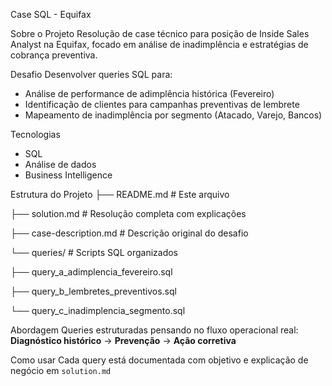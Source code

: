 Case SQL - Equifax

Sobre o Projeto
Resolução de case técnico para posição de Inside Sales Analyst na Equifax, focado em análise de inadimplência e estratégias de cobrança preventiva.

Desafio
Desenvolver queries SQL para:
- Análise de performance de adimplência histórica (Fevereiro)
- Identificação de clientes para campanhas preventivas de lembrete
- Mapeamento de inadimplência por segmento (Atacado, Varejo, Bancos)

Tecnologias
- SQL
- Análise de dados
- Business Intelligence

Estrutura do Projeto
├── README.md                           # Este arquivo

├── solution.md                         # Resolução completa com explicações

├── case-description.md                 # Descrição original do desafio

└── queries/                           # Scripts SQL organizados

├── query_a_adimplencia_fevereiro.sql

├── query_b_lembretes_preventivos.sql

└── query_c_inadimplencia_segmento.sql

Abordagem
Queries estruturadas pensando no fluxo operacional real:
**Diagnóstico histórico** → **Prevenção** → **Ação corretiva**

Como usar
Cada query está documentada com objetivo e explicação de negócio em `solution.md`
